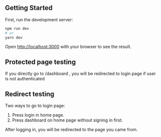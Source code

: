 
## Getting Started

First, run the development server:

```bash
npm run dev
# or
yarn dev
```

Open [http://localhost:3000](http://localhost:3000) with your browser to see the result.

## Protected page testing
 
If you directly go to /dashboard , you will be redirected to login page if user is 
not authenticated

## Redirect testing

Two ways to go to login page:
1. Press login in home page.
2. Press dashboard on home page without signing in first.

After logging in, you will be redirected to the page you came from.

